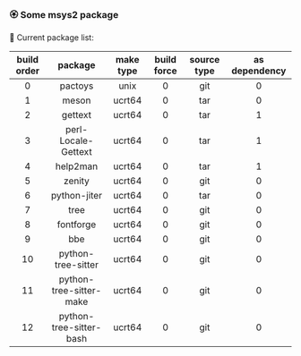 ### :rosette: Some msys2 package

:bookmark_tabs: Current package list:

|build order|package|make type|build force|source type|as dependency|
|:---:|:---:|:---:|:---:|:---:|:---:|
|0|pactoys|unix|0|git|0|
|1|meson|ucrt64|0|tar|0|
|2|gettext|ucrt64|0|tar|1|
|3|perl-Locale-Gettext|ucrt64|0|tar|1|
|4|help2man|ucrt64|0|tar|1|
|5|zenity|ucrt64|0|git|0|
|6|python-jiter|ucrt64|0|tar|0|
|7|tree|ucrt64|0|git|0|
|8|fontforge|ucrt64|0|git|0|
|9|bbe|ucrt64|0|git|0|
|10|python-tree-sitter|ucrt64|0|git|0|
|11|python-tree-sitter-make|ucrt64|0|git|0|
|12|python-tree-sitter-bash|ucrt64|0|git|0|
